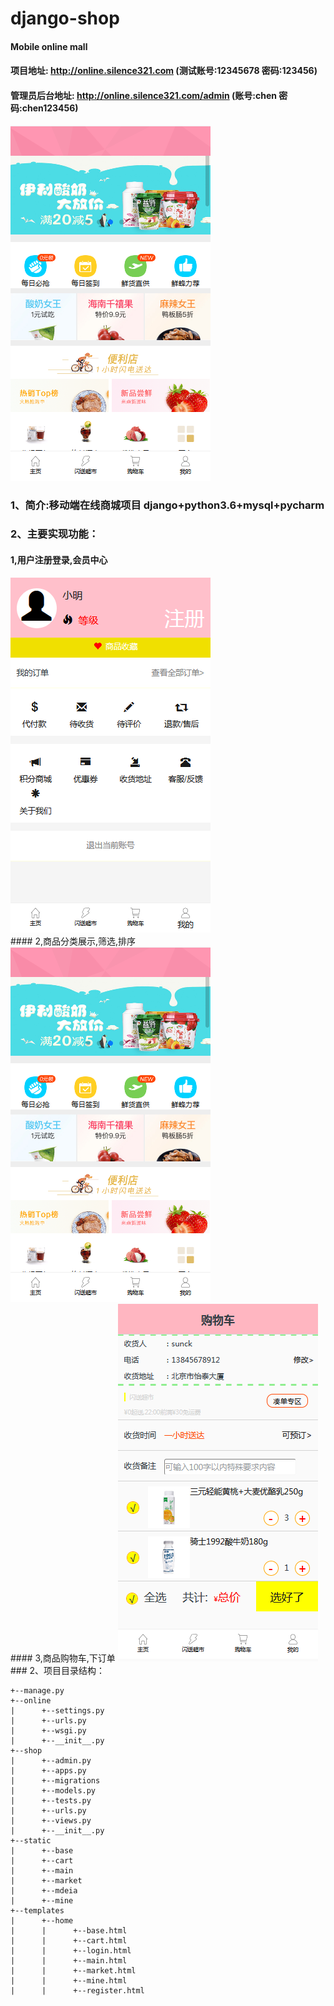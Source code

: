 # django-shop

#### Mobile online mall  
#### 项目地址: http://online.silence321.com (测试账号:12345678 密码:123456)
#### 管理员后台地址: http://online.silence321.com/admin (账号:chen 密码:chen123456)
<img src="image/index.png"/>
<br/>

### 1、简介:移动端在线商城项目 django+python3.6+mysql+pycharm
### 2、主要实现功能：
#### 1,用户注册登录,会员中心
<img src="image/user.png"/>
<br/>
#### 2,商品分类展示,筛选,排序
<img src="image/index.png"/>
<br/>
#### 3,商品购物车,下订单
<img src="image/cart.png"/>
<br/>
### 2、项目目录结构：

    +--manage.py
    +--online
    |      +--settings.py
    |      +--urls.py
    |      +--wsgi.py
    |      +--__init__.py
    +--shop
    |      +--admin.py
    |      +--apps.py
    |      +--migrations
    |      +--models.py
    |      +--tests.py
    |      +--urls.py
    |      +--views.py
    |      +--__init__.py
    +--static
    |      +--base
    |      +--cart
    |      +--main
    |      +--market
    |      +--mdeia
    |      +--mine
    +--templates
    |      +--home
    |      |      +--base.html
    |      |      +--cart.html
    |      |      +--login.html
    |      |      +--main.html
    |      |      +--market.html
    |      |      +--mine.html
    |      |      +--register.html
